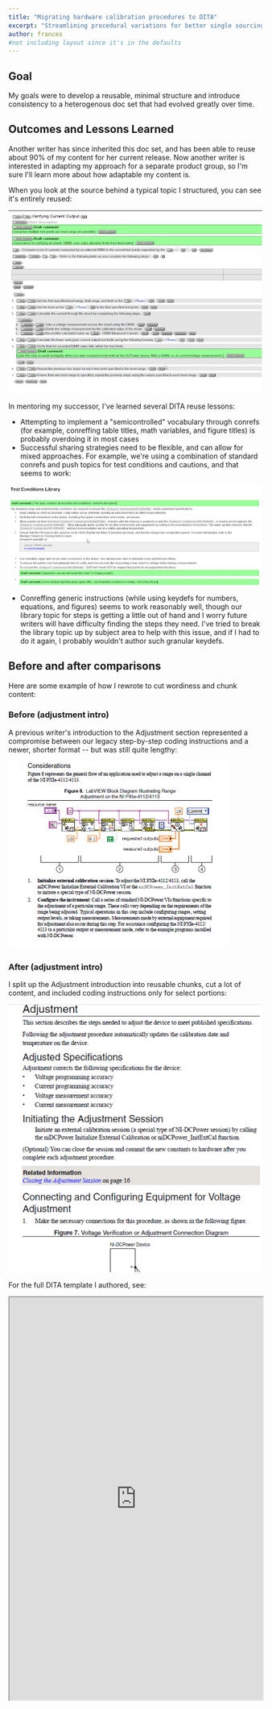```yaml
---
title: "Migrating hardware calibration procedures to DITA"
excerpt: "Streamlining procedural variations for better single sourcing"
author: frances
#not including layout since it's in the defaults
---
```





## Goal

My goals were to develop a reusable, minimal structure and introduce consistency to a heterogenous doc set that had evolved greatly over time.

## Outcomes and Lessons Learned

Another writer has since inherited this doc set, and has been able to reuse about 90% of my content for her current release. Now another writer is interested in adapting my approach for a separate product group, so I'm sure I'll learn more about how adaptable my content is.



When you look at the source behind a typical topic I structured, you can see it's entirely reused:



![Conreffed dita topic](/assets/images/portfolio/dita_reuse_verifying_current_output.png)

 In mentoring my successor, I've learned several DITA reuse lessons:

- Attempting to implement a "semicontrolled" vocabulary through conrefs (for example, conreffing table titles, math variables, and figure titles) is probably overdoing it in most cases
- Successful sharing strategies need to be flexible, and can allow for mixed approaches. For example, we're using a combination of standard conrefs and push topics for test conditions and cautions, and that seems to work:

![conditions library](/assets/images/portfolio/dita_reuse_test_conditions_library.png)

- Conreffing generic instructions (while using keydefs for numbers, equations, and figures) seems to work reasonably well, though our library topic for steps is getting a little out of hand and I worry future writers will have difficulty finding the steps they need. I've tried to break the library topic  up by subject area to help with this issue, and if I had to do it again, I probably wouldn't author such granular keydefs.

## Before and after comparisons

  Here are some example of how I rewrote to cut wordiness and chunk content:

### Before (adjustment intro)

  A previous writer's introduction to the Adjustment section represented a compromise between our legacy step-by-step coding instructions and a newer, shorter format -- but was still quite lengthy:

  ![Before](/assets/images/portfolio/dita_reuse_adjust_before.png)

### After (adjustment intro)

I split up the Adjustment introduction into reusable chunks, cut a lot of content, and included coding instructions only for select portions: 



  ![Before](/assets/images/portfolio/dita_reuse_adjust_after.png)
  
 
For the full DITA template I authored, see:

<iframe src="https://drive.google.com/file/d/18uNb2zUvpzIL6pAgSWgZONeIRnX6vWtn/preview" width="100%" height="800em"></iframe>








